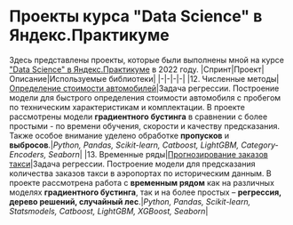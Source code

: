 # Проекты курса "Data Science" в Яндекс.Практикуме
Здесь представлены проекты, которые были выполнены мной на курсе ["Data Science" в Яндекс.Практикуме](https://practicum.yandex.ru/data-scientist/) в 2022 году.
|Спринт|Проект|Описание|Используемые библиотеки|
|-|-|-|-|
|12. Численные методы|[Определение стоимости автомобилей](https://github.com/livinginmay/yandex_practicum_data_science/tree/main/car_prices)|Задача регрессии. Построение модели для быстрого определения стоимости автомобиля с пробегом по техническим характеристикам и комплектации. В проекте рассмотрены модели **градиентного бустинга** в сравнении с более простыми - по времени обучения, скорости и качеству предсказания. Также особое внимание уделено обработке **пропусков** и **выбросов**.|*Python, Pandas, Scikit-learn, Catboost, LightGBM, Category-Encoders, Seaborn*|
|13. Временные ряды|[Прогнозирование заказов такси](https://github.com/livinginmay/yandex_practicum_data_science/tree/main/taxi_orders)|Задача регрессии. Построение модели для предсказания количества заказов такси в аэропортах по историческим данным. В проекте рассмотрена работа с **временным рядом** как на различных моделях **градиентного бустинга**, так и на более простых – **регрессия, дерево решений, случайный лес**.|*Python, Pandas, Scikit-learn, Statsmodels, Catboost, LightGBM, XGBoost, Seaborn*|
